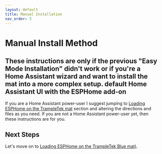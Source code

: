 ```yaml
---
layout: default
title: Manual Installation
nav_order: 3
---
```


# Manual Install Method

## These instructions are only if the previous "Easy Mode Installation" didn't work or if you're a Home Assistant wizard and want to install the mat into a more complex setup.  default Home Assistant UI with the ESPHome add-on
If you are a Home Assistant power-user I suggest jumping to [Loading ESPHome on the TrampleTek mat](https://ascmats.github.io/mat_install.html) section and altering the directions and files as you need. If you are not a Home Assistant power-user yet, then these instructions are for you.

## Next Steps
Let's move on to [Loading ESPHome on the TrampleTek Blue mat)](https://ascmats.github.io/mat_install.html).
